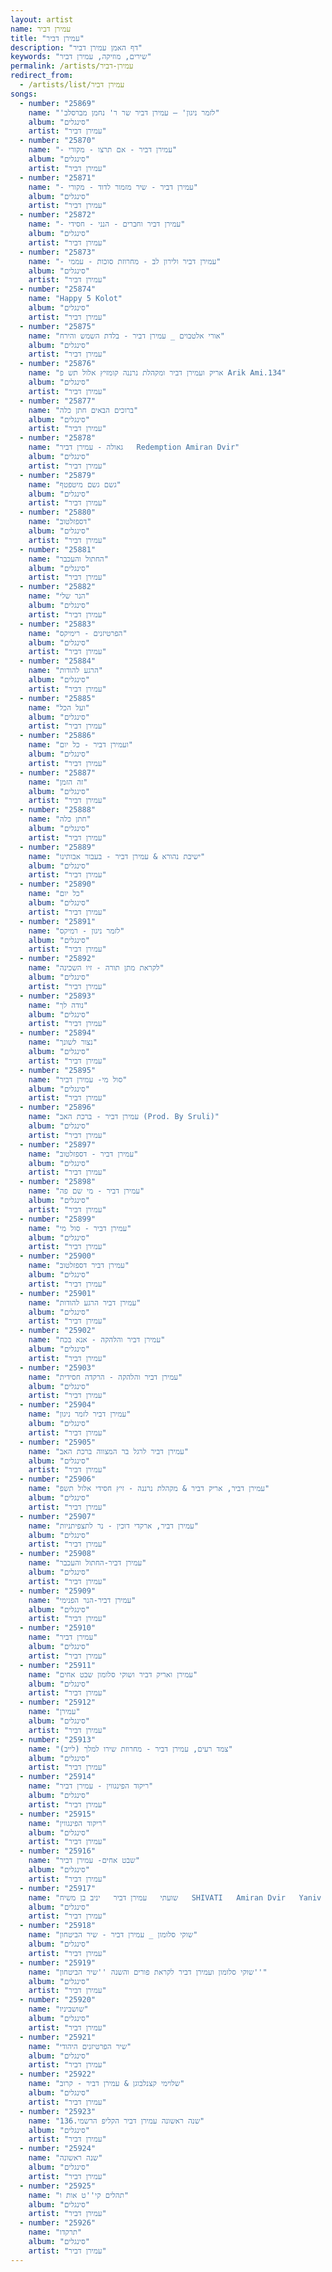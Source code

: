 ```yaml
---
layout: artist
name: עמירן דביר
title: "עמירן דביר"
description: "דף האמן עמירן דביר"
keywords: "שירים, מוזיקה, עמירן דביר"
permalink: /artists/עמירן-דביר
redirect_from:
  - /artists/list/עמירן דביר
songs:
  - number: "25869"
    name: "'לזמר ניגון' – עמירן דביר שר ר' נחמן מברסלב"
    album: "סינגלים"
    artist: "עמירן דביר"
  - number: "25870"
    name: "- עמירן דביר - אם תרצו - מקורי"
    album: "סינגלים"
    artist: "עמירן דביר"
  - number: "25871"
    name: "- עמירן דביר - שיר מזמור לדוד - מקורי"
    album: "סינגלים"
    artist: "עמירן דביר"
  - number: "25872"
    name: "- עמירן דביר וחברים - הנני - חסידי"
    album: "סינגלים"
    artist: "עמירן דביר"
  - number: "25873"
    name: "- עמירן דביר ולירון לב - מחרוזת סוכות - עממי"
    album: "סינגלים"
    artist: "עמירן דביר"
  - number: "25874"
    name: "Happy 5 Kolot"
    album: "סינגלים"
    artist: "עמירן דביר"
  - number: "25875"
    name: "אורי אלטבוים _ עמירן דביר - בלדת השמש והירח"
    album: "סינגלים"
    artist: "עמירן דביר"
  - number: "25876"
    name: "אריק ועמירן דביר ומקהלת נרננה קומזיץ אלול תש פ Arik Ami.134"
    album: "סינגלים"
    artist: "עמירן דביר"
  - number: "25877"
    name: "ברוכים הבאים חתן כלה"
    album: "סינגלים"
    artist: "עמירן דביר"
  - number: "25878"
    name: "גאולה - עמירן דביר   Redemption Amiran Dvir"
    album: "סינגלים"
    artist: "עמירן דביר"
  - number: "25879"
    name: "גשם גשם מיטפטף"
    album: "סינגלים"
    artist: "עמירן דביר"
  - number: "25880"
    name: "דספזלטוב"
    album: "סינגלים"
    artist: "עמירן דביר"
  - number: "25881"
    name: "החתול והעכבר"
    album: "סינגלים"
    artist: "עמירן דביר"
  - number: "25882"
    name: "הנר שלי"
    album: "סינגלים"
    artist: "עמירן דביר"
  - number: "25883"
    name: "הפרטיזנים - רימיקס"
    album: "סינגלים"
    artist: "עמירן דביר"
  - number: "25884"
    name: "הרגע להודות"
    album: "סינגלים"
    artist: "עמירן דביר"
  - number: "25885"
    name: "ועל הכל"
    album: "סינגלים"
    artist: "עמירן דביר"
  - number: "25886"
    name: "ועמירן דביר - כל יום"
    album: "סינגלים"
    artist: "עמירן דביר"
  - number: "25887"
    name: "זה הזמן"
    album: "סינגלים"
    artist: "עמירן דביר"
  - number: "25888"
    name: "חתן כלה"
    album: "סינגלים"
    artist: "עמירן דביר"
  - number: "25889"
    name: "ישיבת נהורא & עמירן דביר - בעבור אבותינו"
    album: "סינגלים"
    artist: "עמירן דביר"
  - number: "25890"
    name: "כל יום"
    album: "סינגלים"
    artist: "עמירן דביר"
  - number: "25891"
    name: "לזמר ניגון - רמיקס"
    album: "סינגלים"
    artist: "עמירן דביר"
  - number: "25892"
    name: "לקראת מתן תורה - זיו השכינה"
    album: "סינגלים"
    artist: "עמירן דביר"
  - number: "25893"
    name: "נודה לך"
    album: "סינגלים"
    artist: "עמירן דביר"
  - number: "25894"
    name: "נצור לשונך"
    album: "סינגלים"
    artist: "עמירן דביר"
  - number: "25895"
    name: "סול מי- עמירן דביר"
    album: "סינגלים"
    artist: "עמירן דביר"
  - number: "25896"
    name: "עמירן דביר - ברכת האב (Prod. By Sruli)"
    album: "סינגלים"
    artist: "עמירן דביר"
  - number: "25897"
    name: "עמירן דביר - דספזלטוב"
    album: "סינגלים"
    artist: "עמירן דביר"
  - number: "25898"
    name: "עמירן דביר - מי שם פה"
    album: "סינגלים"
    artist: "עמירן דביר"
  - number: "25899"
    name: "עמירן דביר - סול מי"
    album: "סינגלים"
    artist: "עמירן דביר"
  - number: "25900"
    name: "עמירן דביר דספזלטוב"
    album: "סינגלים"
    artist: "עמירן דביר"
  - number: "25901"
    name: "עמירן דביר הרגע להודות"
    album: "סינגלים"
    artist: "עמירן דביר"
  - number: "25902"
    name: "עמירן דביר והלהקה - אנא בכח"
    album: "סינגלים"
    artist: "עמירן דביר"
  - number: "25903"
    name: "עמירן דביר והלהקה - הרקדה חסידית"
    album: "סינגלים"
    artist: "עמירן דביר"
  - number: "25904"
    name: "עמירן דביר לזמר ניגון"
    album: "סינגלים"
    artist: "עמירן דביר"
  - number: "25905"
    name: "עמירן דביר לרגל בר המצווה ברכת האב"
    album: "סינגלים"
    artist: "עמירן דביר"
  - number: "25906"
    name: "עמירן דביר, אריק דביר & מקהלת נרננה - זיץ חסידי אלול תשפ"
    album: "סינגלים"
    artist: "עמירן דביר"
  - number: "25907"
    name: "עמירן דביר, ארקדי דוכין - נר לתצפיתניות"
    album: "סינגלים"
    artist: "עמירן דביר"
  - number: "25908"
    name: "עמירן דביר-החתול והעכבר"
    album: "סינגלים"
    artist: "עמירן דביר"
  - number: "25909"
    name: "עמירן דביר-הנר הפנימי"
    album: "סינגלים"
    artist: "עמירן דביר"
  - number: "25910"
    name: "עמירן דביר"
    album: "סינגלים"
    artist: "עמירן דביר"
  - number: "25911"
    name: "עמירן ואריק דביר ושוקי סלומון שבט אחים"
    album: "סינגלים"
    artist: "עמירן דביר"
  - number: "25912"
    name: "עמירן"
    album: "סינגלים"
    artist: "עמירן דביר"
  - number: "25913"
    name: "צמד רעים, עמירן דביר - מחרוזת שירו למלך (לייב)"
    album: "סינגלים"
    artist: "עמירן דביר"
  - number: "25914"
    name: "ריקוד הפינגווין - עמירן דביר"
    album: "סינגלים"
    artist: "עמירן דביר"
  - number: "25915"
    name: "ריקוד הפינגווין"
    album: "סינגלים"
    artist: "עמירן דביר"
  - number: "25916"
    name: "שבט אחים- עמירן דביר"
    album: "סינגלים"
    artist: "עמירן דביר"
  - number: "25917"
    name: "שועתי   עמירן דביר   יניב בן משיח   SHIVATI   Amiran Dvir   Yaniv Ben Mashiach"
    album: "סינגלים"
    artist: "עמירן דביר"
  - number: "25918"
    name: "שוקי סלומון _ עמירן דביר - שיר הביטחון"
    album: "סינגלים"
    artist: "עמירן דביר"
  - number: "25919"
    name: "שוקי סלומון ועמירן דביר לקראת פורים והשנה ''שיר הביטחון''"
    album: "סינגלים"
    artist: "עמירן דביר"
  - number: "25920"
    name: "שושביניו"
    album: "סינגלים"
    artist: "עמירן דביר"
  - number: "25921"
    name: "שיר הפרטיזנים היהודי"
    album: "סינגלים"
    artist: "עמירן דביר"
  - number: "25922"
    name: "שלוימי קצנלבוגן & עמירן דביר - קרוב"
    album: "סינגלים"
    artist: "עמירן דביר"
  - number: "25923"
    name: "שנה ראשונה עמירן דביר הקליפ הרשמי.136"
    album: "סינגלים"
    artist: "עמירן דביר"
  - number: "25924"
    name: "שנה ראשונה"
    album: "סינגלים"
    artist: "עמירן דביר"
  - number: "25925"
    name: "תהלים קי''ט אות ו"
    album: "סינגלים"
    artist: "עמירן דביר"
  - number: "25926"
    name: "תרקדו"
    album: "סינגלים"
    artist: "עמירן דביר"
---
```

